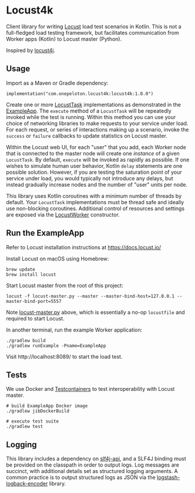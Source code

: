 # Locust4k

Client library for writing [Locust](https://locust.io/) load test scenarios in Kotlin. This is not a full-fledged
load testing framework, but facilitates communication from Worker apps (Kotlin) to Locust master (Python).

Inspired by [locust4j](https://github.com/myzhan/locust4j).

## Usage

Import as a Maven or Gradle dependency:

```text
implementation("com.onepeloton.locust4k:locust4k:1.0.0")
```

Create one or more
[LocustTask](https://github.com/pelotoncycle/locust4k/blob/main/src/main/kotlin/com/onepeloton/locust4k/LocustTask.kt)
implementations as demonstrated in the
[ExampleApp](https://github.com/pelotoncycle/locust4k/blob/main/src/main/kotlin/com/onepeloton/locust4k/examples/ExampleApp.kt).
The `execute` method of a `LocustTask` will be repeatedly invoked while the test is running. Within this method
you can use your choice of networking libraries to make requests to your service under load. For each request, or
series of interactions making up a scenario, invoke the `success` or `failure` callbacks to update statistics on
Locust master.

Within the Locust web UI, for each "user" that you add, each Worker node that is connected to the master node will
create one _instance_ of a given `LocustTask`. By default, `execute` will be invoked as rapidly as possible. If one
wishes to simulate human user behavior, Kotlin `delay` statements are one possible solution. However, if you are testing
the saturation point of your service under load, you would typically not introduce any delays, but instead gradually
increase nodes and the number of "user" units per node.

This library uses Kotlin coroutines with a minimum number of threads by default. Your `LocustTask` implementations must
be thread safe and ideally use non-blocking coroutines. Additional control of resources and settings are exposed via the
[LocustWorker](https://github.com/pelotoncycle/locust4k/blob/main/src/main/kotlin/com/onepeloton/locust4k/LocustWorker.kt)
constructor.

## Run the ExampleApp

Refer to Locust installation instructions at https://docs.locust.io/

Install Locust on macOS using Homebrew:

```shell
brew update
brew install locust
```

Start Locust master from the root of this project:

```shell
locust -f locust-master.py --master --master-bind-host=127.0.0.1 --master-bind-port=5557
```

Note [locust-master.py](https://github.com/pelotoncycle/locust4k/blob/locust-master.py) above, which is essentially
a no-op `locustfile` and required to start Locust.

In another terminal, run the example Worker application:

```shell
./gradlew build
./gradlew runExample -Pname=ExampleApp
```

Visit http://localhost:8089/ to start the load test.

## Tests

We use Docker and [Testcontainers](https://java.testcontainers.org) to test interoperability with Locust master.

```shell
# build ExampleApp Docker image
./gradlew jibDockerBuild

# execute test suite
./gradlew test
```

## Logging

This library includes a dependency on [slf4j-api](https://slf4j.org), and a SLF4J binding must be provided on the
classpath in order to output logs. Log messages are succinct, with additional details set as structured logging
arguments. A common practice is to output structured logs as JSON via the
[logstash-logback-encoder](https://github.com/logfellow/logstash-logback-encoder) library.
